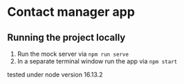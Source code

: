 # Contact manager app

  

## Running the project locally

 1. Run the mock server via `npm run serve`
 2. In a separate terminal window run the app via `npm start`

tested under node version 16.13.2
